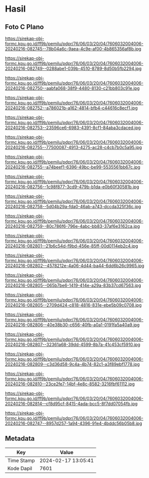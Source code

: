 # Hasil

## Foto C Plano

https://sirekap-obj-formc.kpu.go.id/ff9b/pemilu/pdpr/76/06/03/20/04/7606032004006-20240216-082745--78b04a6c-9aea-4c9e-af00-4b865356af8b.jpg

https://sirekap-obj-formc.kpu.go.id/ff9b/pemilu/pdpr/76/06/03/20/04/7606032004006-20240216-082749--0288abe1-039b-4510-8789-8d50b5fb2294.jpg

https://sirekap-obj-formc.kpu.go.id/ff9b/pemilu/pdpr/76/06/03/20/04/7606032004006-20240216-082750--aabfa068-38f9-4480-8130-c21bb803c91e.jpg

https://sirekap-obj-formc.kpu.go.id/ff9b/pemilu/pdpr/76/06/03/20/04/7606032004006-20240216-082752--a786021b-a162-4814-bfb4-c44616c8ecf1.jpg

https://sirekap-obj-formc.kpu.go.id/ff9b/pemilu/pdpr/76/06/03/20/04/7606032004006-20240216-082753--23596ce6-6983-4391-8cf1-84aba3cdaced.jpg

https://sirekap-obj-formc.kpu.go.id/ff9b/pemilu/pdpr/76/06/03/20/04/7606032004006-20240216-082755--77500087-4913-4275-ac28-c4cb7b0c5a95.jpg

https://sirekap-obj-formc.kpu.go.id/ff9b/pemilu/pdpr/76/06/03/20/04/7606032004006-20240216-082755--a74beef1-6396-49bc-be99-5535561bb67c.jpg

https://sirekap-obj-formc.kpu.go.id/ff9b/pemilu/pdpr/76/06/03/20/04/7606032004006-20240216-082756--1c98f877-3cd9-479b-b1da-e0b60f30581b.jpg

https://sirekap-obj-formc.kpu.go.id/ff9b/pemilu/pdpr/76/06/03/20/04/7606032004006-20240216-082758--5d04b29a-fda0-46ab-a743-dccda325f36c.jpg

https://sirekap-obj-formc.kpu.go.id/ff9b/pemilu/pdpr/76/06/03/20/04/7606032004006-20240216-082759--80c786f6-796e-4abc-bb83-37af6e3162ca.jpg

https://sirekap-obj-formc.kpu.go.id/ff9b/pemilu/pdpr/76/06/03/20/04/7606032004006-20240216-082801--21b6c54d-f9bd-456e-85ff-00d0114eb2c4.jpg

https://sirekap-obj-formc.kpu.go.id/ff9b/pemilu/pdpr/76/06/03/20/04/7606032004006-20240216-082802--4578212e-4a06-4d44-ba44-6dd6b26c9965.jpg

https://sirekap-obj-formc.kpu.go.id/ff9b/pemilu/pdpr/76/06/03/20/04/7606032004006-20240216-082805--065b7be6-1419-414e-a29a-83b37cd67563.jpg

https://sirekap-obj-formc.kpu.go.id/ff9b/pemilu/pdpr/76/06/03/20/04/7606032004006-20240216-082805--2709d424-c818-4816-831e-ebe5b09c0708.jpg

https://sirekap-obj-formc.kpu.go.id/ff9b/pemilu/pdpr/76/06/03/20/04/7606032004006-20240216-082806--40e38b30-c656-40fb-a0a1-0191fa5a40a9.jpg

https://sirekap-obj-formc.kpu.go.id/ff9b/pemilu/pdpr/76/06/03/20/04/7606032004006-20240216-082807--32361a68-39dd-4599-8b7a-41c453cf5910.jpg

https://sirekap-obj-formc.kpu.go.id/ff9b/pemilu/pdpr/76/06/03/20/04/7606032004006-20240216-082809--c3d36d58-9c4a-4b74-82c1-a3f89ebf1778.jpg

https://sirekap-obj-formc.kpu.go.id/ff9b/pemilu/pdpr/76/06/03/20/04/7606032004006-20240216-082810--23ce2fe7-14bf-4e8c-8582-3216fbf61112.jpg

https://sirekap-obj-formc.kpu.go.id/ff9b/pemilu/pdpr/76/06/03/20/04/7606032004006-20240216-082814--cf8d95cf-8415-4ada-bcc5-8f7dd07054fb.jpg

https://sirekap-obj-formc.kpu.go.id/ff9b/pemilu/pdpr/76/06/03/20/04/7606032004006-20240216-082747--8957d257-1a94-4396-91e4-4bddc56b05b8.jpg


## Metadata

| Key        | Value               |
| ---------- | ------------------- |
| Time Stamp | 2024-02-17 13:05:41 |
| Kode Dapil | 7601                |




